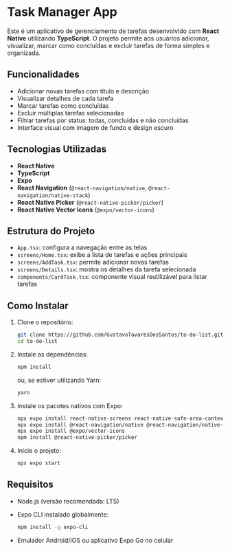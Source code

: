 # Task Manager App

Este é um aplicativo de gerenciamento de tarefas desenvolvido com **React Native** utilizando **TypeScript**. O projeto permite aos usuários adicionar, visualizar, marcar como concluídas e excluir tarefas de forma simples e organizada.

## Funcionalidades

- Adicionar novas tarefas com título e descrição
- Visualizar detalhes de cada tarefa
- Marcar tarefas como concluídas
- Excluir múltiplas tarefas selecionadas
- Filtrar tarefas por status: todas, concluídas e não concluídas
- Interface visual com imagem de fundo e design escuro

## Tecnologias Utilizadas

- **React Native**
- **TypeScript**
- **Expo**
- **React Navigation** (`@react-navigation/native`, `@react-navigation/native-stack`)
- **React Native Picker** (`@react-native-picker/picker`)
- **React Native Vector Icons** (`@expo/vector-icons`)

## Estrutura do Projeto

- `App.tsx`: configura a navegação entre as telas
- `screens/Home.tsx`: exibe a lista de tarefas e ações principais
- `screens/AddTask.tsx`: permite adicionar novas tarefas
- `screens/Details.tsx`: mostra os detalhes da tarefa selecionada
- `components/CardTask.tsx`: componente visual reutilizável para listar tarefas

## Como Instalar

1. Clone o repositório:

   ```bash
   git clone https://github.com/GustavoTavaresDosSantos/to-do-list.git
   cd to-do-list
   ```

2. Instale as dependências:

   ```bash
   npm install
   ```

   ou, se estiver utilizando Yarn:

   ```bash
   yarn
   ```

3. Instale os pacotes nativos com Expo:

   ```bash
   npx expo install react-native-screens react-native-safe-area-context
   npx expo install @react-navigation/native @react-navigation/native-stack
   npx expo install @expo/vector-icons
   npm install @react-native-picker/picker
   ```

4. Inicie o projeto:

   ```bash
   npx expo start
   ```

## Requisitos

- Node.js (versão recomendada: LTS)

- Expo CLI instalado globalmente:

  ```bash
  npm install -g expo-cli
  ```

- Emulador Android/iOS ou aplicativo Expo Go no celular
